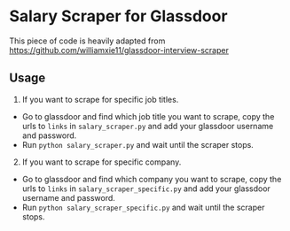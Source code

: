 #  Salary Scraper for Glassdoor
This piece of code is heavily adapted from https://github.com/williamxie11/glassdoor-interview-scraper

## Usage
1. If you want to scrape for specific job titles.
  * Go to glassdoor and find which job title you want to scrape, copy the urls to ``links`` in ``salary_scraper.py`` and add your glassdoor username and password.
  * Run ``python salary_scraper.py`` and wait until the scraper stops.

2. If you want to scrape for specific company.
  * Go to glassdoor and find which company you want to scrape, copy the urls to ``links`` in ``salary_scraper_specific.py`` and add your glassdoor username and password.
  * Run ``python salary_scraper_specific.py`` and wait until the scraper stops.
